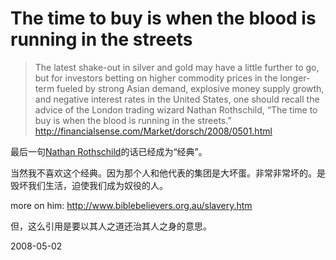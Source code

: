 # The time to buy is when the blood is running in the streets

> The latest shake-out in silver and gold may have a little further to go, but for investors betting on higher commodity prices in the longer-term fueled by strong Asian demand, explosive money supply growth, and negative interest rates in the United States, one should recall the advice of the London trading wizard Nathan Rothschild, “The time to buy is when the blood is running in the streets.”
> http://financialsense.com/Market/dorsch/2008/0501.html

最后一句[Nathan Rothschild](http://en.wikipedia.org/wiki/Nathan_Mayer_Rothschild)的话已经成为“经典”。

当然我不喜欢这个经典。因为那个人和他代表的集团是大坏蛋。非常非常坏的。是毁坏我们生活，迫使我们成为奴役的人。

more on him: http://www.biblebelievers.org.au/slavery.htm

但，这么引用是要以其人之道还治其人之身的意思。

2008-05-02